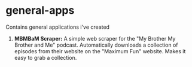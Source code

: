 # general-apps
Contains general applications i've created

1. **MBMBaM Scraper:**
A simple web scraper for the "My Brother My Brother and Me" podcast. Automatically downloads a collection of episodes from their website on the "Maximum Fun" website. Makes it easy to grab a collection. 
